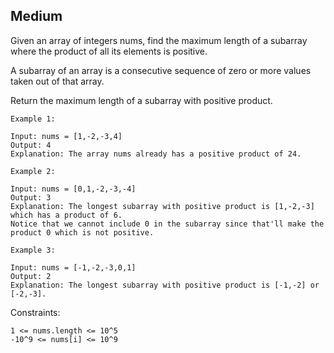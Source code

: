 Medium
---
Given an array of integers nums, find the maximum length of a subarray where the product of all its elements is positive.

A subarray of an array is a consecutive sequence of zero or more values taken out of that array.

Return the maximum length of a subarray with positive product.

 
```
Example 1:

Input: nums = [1,-2,-3,4]
Output: 4
Explanation: The array nums already has a positive product of 24.

Example 2:

Input: nums = [0,1,-2,-3,-4]
Output: 3
Explanation: The longest subarray with positive product is [1,-2,-3] which has a product of 6.
Notice that we cannot include 0 in the subarray since that'll make the product 0 which is not positive.

Example 3:

Input: nums = [-1,-2,-3,0,1]
Output: 2
Explanation: The longest subarray with positive product is [-1,-2] or [-2,-3].
``` 

Constraints:
```
1 <= nums.length <= 10^5
-10^9 <= nums[i] <= 10^9
```
